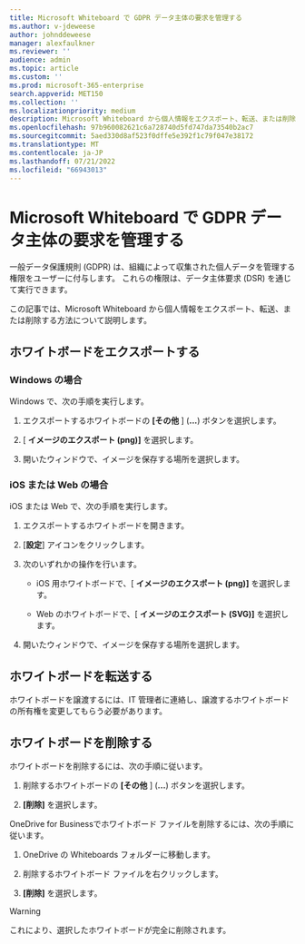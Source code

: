 ```yaml
---
title: Microsoft Whiteboard で GDPR データ主体の要求を管理する
ms.author: v-jdeweese
author: johnddeweese
manager: alexfaulkner
ms.reviewer: ''
audience: admin
ms.topic: article
ms.custom: ''
ms.prod: microsoft-365-enterprise
search.appverid: MET150
ms.collection: ''
ms.localizationpriority: medium
description: Microsoft Whiteboard から個人情報をエクスポート、転送、または削除する方法について説明します。
ms.openlocfilehash: 97b960082621c6a728740d5fd747da73540b2ac7
ms.sourcegitcommit: 5aed330d8af523f0dffe5e392f1c79f047e38172
ms.translationtype: MT
ms.contentlocale: ja-JP
ms.lasthandoff: 07/21/2022
ms.locfileid: "66943013"
---
```

# <a name="manage-gdpr-data-subject-requests-in-microsoft-whiteboard"></a>Microsoft Whiteboard で GDPR データ主体の要求を管理する

一般データ保護規則 (GDPR) は、組織によって収集された個人データを管理する権限をユーザーに付与します。 これらの権限は、データ主体要求 (DSR) を通じて実行できます。

この記事では、Microsoft Whiteboard から個人情報をエクスポート、転送、または削除する方法について説明します。

## <a name="export-a-whiteboard"></a>ホワイトボードをエクスポートする

### <a name="on-windows"></a>Windows の場合

Windows で、次の手順を実行します。

1. エクスポートするホワイトボードの **[その他** ] (**...**) ボタンを選択します。 

2. [ **イメージのエクスポート (png)]** を選択します。

3. 開いたウィンドウで、イメージを保存する場所を選択します。

### <a name="on-ios-or-the-web"></a>iOS または Web の場合

iOS または Web で、次の手順を実行します。

1. エクスポートするホワイトボードを開きます。

2. [**設定**] アイコンをクリックします。

3. 次のいずれかの操作を行います。

   - iOS 用ホワイトボードで、[ **イメージのエクスポート (png)]** を選択します。

   - Web のホワイトボードで、[ **イメージのエクスポート (SVG)]** を選択します。

4. 開いたウィンドウで、イメージを保存する場所を選択します。

## <a name="transfer-a-whiteboard"></a>ホワイトボードを転送する

ホワイトボードを譲渡するには、IT 管理者に連絡し、譲渡するホワイトボードの所有権を変更してもらう必要があります。

## <a name="delete-a-whiteboard"></a>ホワイトボードを削除する

ホワイトボードを削除するには、次の手順に従います。

1. 削除するホワイトボードの **[その他** ] (**...**) ボタンを選択します。

2. **[削除]** を選択します。

OneDrive for Businessでホワイトボード ファイルを削除するには、次の手順に従います。

1.  OneDrive の Whiteboards フォルダーに移動します。

2.  削除するホワイトボード ファイルを右クリックします。

3. **[削除]** を選択します。

>[!WARNING]
> これにより、選択したホワイトボードが完全に削除されます。
